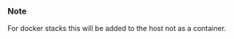 <!-- usedin: [ _legacy_docker/AddOns/elasticsearch-v1.md, _maestro/AddOns/elasticsearch-v1.md, _node/addons/elasticsearch-v1.md, _rails/AddOns/elasticsearch-v1.md] -->


### Note

For docker stacks this will be added to the host not as a container.



